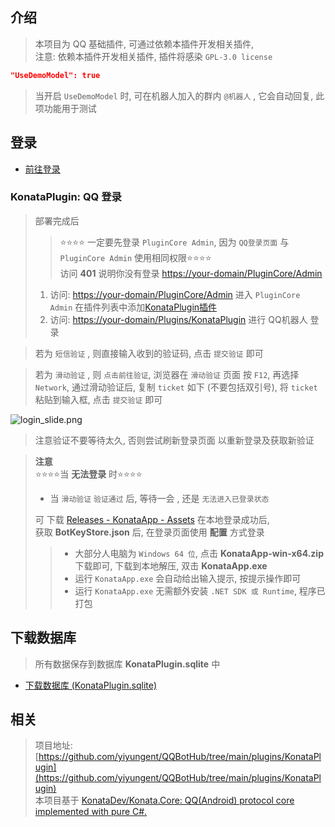 


## 介绍

> 本项目为 QQ 基础插件, 可通过依赖本插件开发相关插件,  
> 注意: 依赖本插件开发相关插件, 插件将感染 `GPL-3.0 license`

```json
"UseDemoModel": true
```

> 当开启 `UseDemoModel` 时, 可在机器人加入的群内 `@机器人` , 它会自动回复, 此项功能用于测试



## 登录

- [前往登录](/Plugins/KonataPlugin)


### KonataPlugin: QQ 登录

> 部署完成后
> > ⭐⭐⭐⭐ 一定要先登录 `PluginCore Admin`, 因为 `QQ登录页面` 与 `PluginCore Admin` 使用相同权限⭐⭐⭐⭐      
> > 访问 **401** 说明你没有登录 <https://your-domain/PluginCore/Admin>      
> 1. 访问: <https://your-domain/PluginCore/Admin>  进入 `PluginCore Admin` 在插件列表中添加[KonataPlugin插件](https://github.com/yiyungent/KnifeHub/releases?q=KonataPlugin&expanded=true)
> 2. 访问: <https://your-domain/Plugins/KonataPlugin> 进行 QQ机器人 登录

> 若为 `短信验证` , 则直接输入收到的验证码, 点击 `提交验证` 即可

> 若为 `滑动验证` , 则 `点击前往验证`, 浏览器在 `滑动验证` 页面 按 `F12`, 再选择 `Network`, 通过滑动验证后, 复制 `ticket` 如下 (不要包括双引号), 将 `ticket` 粘贴到输入框, 点击 `提交验证` 即可

![login_slide.png](/Plugins/KonataPlugin/images/login_slide.png)

> 注意验证不要等待太久, 否则尝试刷新登录页面 以重新登录及获取新验证


> **注意**    
> ⭐⭐⭐⭐当 **无法登录** 时⭐⭐⭐⭐
> 
> - 当 `滑动验证` `验证通过` 后, 等待一会 , 还是 `无法进入已登录状态`     
>   
> 可 下载 [Releases - KonataApp - Assets](https://github.com/yiyungent/KnifeHub/releases?q=KonataApp&expanded=true) 在本地登录成功后,    
> 获取 **BotKeyStore.json** 后, 在登录页面使用 **配置** 方式登录
> 
> > - 大部分人电脑为 `Windows 64 位`, 点击 **KonataApp-win-x64.zip** 下载即可, 下载到本地解压, 双击 **KonataApp.exe**
> > - 运行 `KonataApp.exe` 会自动给出输入提示, 按提示操作即可       
> > - 运行 `KonataApp.exe` 无需额外安装 `.NET SDK 或 Runtime`, 程序已打包





## 下载数据库

> 所有数据保存到数据库 **KonataPlugin.sqlite** 中

- [下载数据库 (KonataPlugin.sqlite)](/Plugins/KonataPlugin/Download)




## 相关

> 项目地址: [https://github.com/yiyungent/QQBotHub/tree/main/plugins/KonataPlugin](https://github.com/yiyungent/QQBotHub/tree/main/plugins/KonataPlugin)             
> 本项目基于 [KonataDev/Konata.Core: QQ(Android) protocol core implemented with pure C#.](https://github.com/KonataDev/Konata.Core)


<!-- Matomo Image Tracker-->
<img referrerpolicy="no-referrer-when-downgrade" src="https://matomo.moeci.com/matomo.php?idsite=2&amp;rec=1&amp;action_name=Plugins.KonataPlugin-v0.1.9.README" style="border:0" alt="" />
<!-- End Matomo -->
